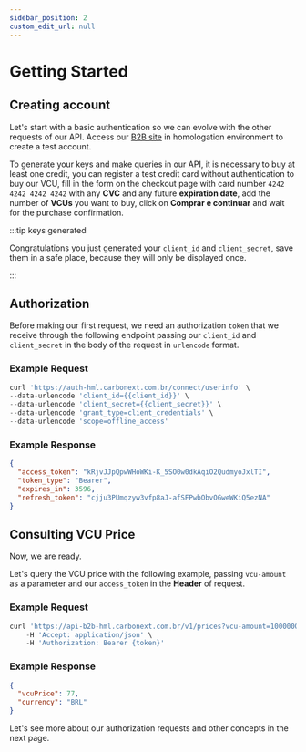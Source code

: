 ```yaml
---
sidebar_position: 2
custom_edit_url: null
---
```


# Getting Started

## Creating account

Let's start with a basic authentication so we can evolve with the other requests of our API. Access our [B2B site](https://b2b-hml.carbonext.com.br/auth/signup) in homologation environment to create a test account.

To generate your keys and make queries in our API, it is necessary to buy at least one credit, you can register a test credit card without authentication
to buy our VCU, fill in the form on the checkout page with card number `4242 4242 4242 4242` with any **CVC** and any future **expiration date**, add the number of **VCUs** you want to buy, click on **Comprar e continuar** and wait for the purchase confirmation.

:::tip keys generated

Congratulations you just generated your `client_id` and `client_secret`, save them in a safe place, because they will only be displayed once.

:::

## Authorization

Before making our first request, we need an authorization `token` that we receive through the following endpoint passing our `client_id` and `client_secret` in the body of the request in `urlencode` format.

### Example Request

```javascript
curl 'https://auth-hml.carbonext.com.br/connect/userinfo' \
--data-urlencode 'client_id={{client_id}}' \
--data-urlencode 'client_secret={{client_secret}}' \
--data-urlencode 'grant_type=client_credentials' \
--data-urlencode 'scope=offline_access'
```

### Example Response

```json
{
  "access_token": "kRjvJJpQpwWHoWKi-K_5SO0w0dkAqiO2QudmyoJxlTI",
  "token_type": "Bearer",
  "expires_in": 3596,
  "refresh_token": "cjju3PUmqzyw3vfp8aJ-afSFPwbObvOGweWKiQ5ezNA"
}
```

## Consulting VCU Price

Now, we are ready.

Let's query the VCU price with the following example, passing `vcu-amount` as a parameter and our `access_token` in the **Header** of request.

### Example Request

```javascript
curl 'https://api-b2b-hml.carbonext.com.br/v1/prices?vcu-amount=1000000' \
    -H 'Accept: application/json' \
    -H 'Authorization: Bearer {token}'
```

### Example Response

```json
{
  "vcuPrice": 77,
  "currency": "BRL"
}
```

Let's see more about our authorization requests and other concepts in the next page.

